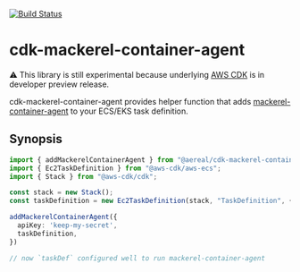 [![Build Status](https://travis-ci.org/aereal/cdk-mackerel-container-agent.png?branch=master)][travis]

# cdk-mackerel-container-agent

:warning: This library is still experimental because underlying [AWS CDK][aws-cdk] is in developer preview release.

cdk-mackerel-container-agent provides helper function that adds [mackerel-container-agent][] to your ECS/EKS task definition.

## Synopsis

```typescript
import { addMackerelContainerAgent } from "@aereal/cdk-mackerel-container-agent";
import { Ec2TaskDefinition } from "@aws-cdk/aws-ecs";
import { Stack } from "@aws-cdk/cdk";

const stack = new Stack();
const taskDefinition = new Ec2TaskDefinition(stack, "TaskDefinition", {});

addMackerelContainerAgent({
  apiKey: 'keep-my-secret',
  taskDefinition,
})

// now `taskDef` configured well to run mackerel-container-agent
```

[travis]: https://travis-ci.org/aereal/cdk-mackerel-container-agent
[aws-cdk]: https://github.com/awslabs/aws-cdk
[mackerel-container-agent]: https://github.com/mackerelio/mackerel-container-agent
